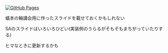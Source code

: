[![GitHub Pages](https://img.shields.io/static/v1?label=GitHub+Pages&message=+&color=brightgreen&logo=github)](https://github.com/Suu0313/JournalClub/)

蟻本の輪講会用に作ったスライドを載せておくかもしれない

SAのスライドはいろいろひどい(実装例のうらるがそもそもまちがっていたりする)

ヒマなときに更新するかも
